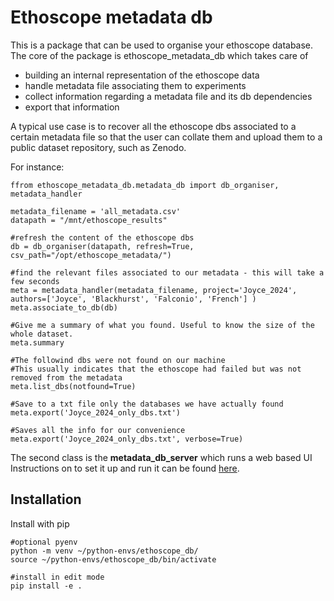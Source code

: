 # Ethoscope metadata db
This is a package that can be used to organise your ethoscope database.
The core of the package is ethoscope_metadata_db which takes care of 
 - building an internal representation of the ethoscope data
 - handle metadata file associating them to experiments
 - collect information regarding a metadata file and its db dependencies
 - export that information

 A typical use case is to recover all the ethoscope dbs associated to a certain metadata file so that the user can collate them and upload them to a public dataset repository, such as Zenodo.

For instance:
```
ffrom ethoscope_metadata_db.metadata_db import db_organiser, metadata_handler

metadata_filename = 'all_metadata.csv'
datapath = "/mnt/ethoscope_results"

#refresh the content of the ethoscope dbs
db = db_organiser(datapath, refresh=True, csv_path="/opt/ethoscope_metadata/")

#find the relevant files associated to our metadata - this will take a few seconds
meta = metadata_handler(metadata_filename, project='Joyce_2024', authors=['Joyce', 'Blackhurst', 'Falconio', 'French'] )
meta.associate_to_db(db)

#Give me a summary of what you found. Useful to know the size of the whole dataset.
meta.summary

#The followind dbs were not found on our machine
#This usually indicates that the ethoscope had failed but was not removed from the metadata
meta.list_dbs(notfound=True)

#Save to a txt file only the databases we have actually found
meta.export('Joyce_2024_only_dbs.txt')

#Saves all the info for our convenience
meta.export('Joyce_2024_only_dbs.txt', verbose=True)
```

The second class is the **metadata_db_server** which runs a web based UI
Instructions on to set it up and run it can be found [here](https://www.notion.so/giorgiogilestro/The-Metadata-Database-Server-cafac3d16ca04c0b8d4364e7624d7151).

## Installation
Install with pip

```
#optional pyenv
python -m venv ~/python-envs/ethoscope_db/
source ~/python-envs/ethoscope_db/bin/activate

#install in edit mode
pip install -e .
```
